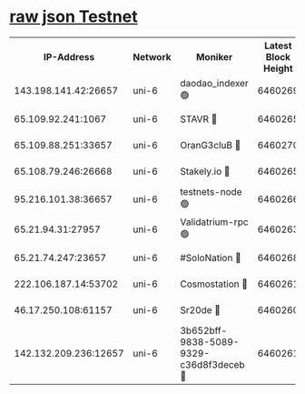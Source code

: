 [raw json Testnet](https://rpc-check.junot.stavr.tech/junot/rpc-junot-result.json)
=


<table><tr><th>IP-Address</th><th>Network</th><th>Moniker</th><th>Latest Block Height</th><th>Earliest Block Height</th><th>Catching Up</th><th>Tx Index</th><th>Voting Power</th><th>Scan Time</th></tr><tr><td>143.198.141.42:26657</td><td>uni-6</td><td>daodao_indexer 🟢</td><td>6460269</td><td>1</td><td>False</td><td>off</td><td>0</td><td>2023-12-27T06:59:35.163100017UTC</td></tr><tr><td>65.109.92.241:1067</td><td>uni-6</td><td>STAVR 🔴</td><td>6460265</td><td>1138541</td><td>False</td><td>on</td><td>6042</td><td>2023-12-27T06:59:24.984381815UTC</td></tr><tr><td>65.109.88.251:33657</td><td>uni-6</td><td>OranG3cluB 🔴</td><td>6460270</td><td>1138541</td><td>False</td><td>on</td><td>11</td><td>2023-12-27T06:59:39.623028447UTC</td></tr><tr><td>65.108.79.246:26668</td><td>uni-6</td><td>Stakely.io 🔴</td><td>6460265</td><td>1570872</td><td>False</td><td>on</td><td>1358933</td><td>2023-12-27T06:59:25.329333624UTC</td></tr><tr><td>95.216.101.38:36657</td><td>uni-6</td><td>testnets-node 🟢</td><td>6460266</td><td>1615130</td><td>False</td><td>on</td><td>0</td><td>2023-12-27T06:59:27.750807076UTC</td></tr><tr><td>65.21.94.31:27957</td><td>uni-6</td><td>Validatrium-rpc 🟢</td><td>6460263</td><td>2943363</td><td>False</td><td>on</td><td>0</td><td>2023-12-27T06:59:20.494058329UTC</td></tr><tr><td>65.21.74.247:23657</td><td>uni-6</td><td>#SoloNation 🔴</td><td>6460268</td><td>5208001</td><td>False</td><td>on</td><td>112</td><td>2023-12-27T06:59:34.270226075UTC</td></tr><tr><td>222.106.187.14:53702</td><td>uni-6</td><td>Cosmostation 🔴</td><td>6460261</td><td>5344501</td><td>False</td><td>on</td><td>110003</td><td>2023-12-27T06:59:18.115694212UTC</td></tr><tr><td>46.17.250.108:61157</td><td>uni-6</td><td>Sr20de 🔴</td><td>6460260</td><td>6419777</td><td>False</td><td>on</td><td>28</td><td>2023-12-27T06:59:12.315554769UTC</td></tr><tr><td>142.132.209.236:12657</td><td>uni-6</td><td>3b652bff-9838-5089-9329-c36d8f3deceb 🔴</td><td>6460261</td><td>6451280</td><td>False</td><td>on</td><td>157563</td><td>2023-12-27T06:59:16.647644017UTC</td></tr></table>